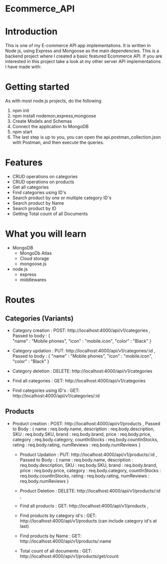 # Ecommerce_API    
    
# Introduction
This is one of my E-commerce API app implementations. It is written in Node js, using Express and Mongoose as the main dependencies.
This is a backend project where I created a basic featured Ecommerce API.
If you are interested in this project take a look at my other server API implementations I have made with:

# Getting started
As with most node.js projects, do the following
1. npm init
2. npm install nodemon,express,mongoose
3. Create Models and Schemas
4. Connect the application to MongoDB
5. npm start
6. The last step is up to you,  you can open the api.postman_collection.json with Postman, and then execute the queries.

# Features
- CRUD operations on categories
- CRUD operations on products
- Get all categories
- Find categories using ID's
- Search product by one or multiple category ID's
- Search product by Name
- Search product by ID
- Getting Total count of all Documents

# What you will learn
- MongoDB
    - MongoDb Atlas
    - Cloud storage
    - mongoose.js
- node.js
    - express
    - middlewares

# Routes 
  ## Categories (Variants)
  - Category creation : POST: http://localhost:4000/api/v1/categories ,
    Passed to body    : {       
                                  "name" : "Mobile phones",
                                  "icon" : "mobile.icon",
                                  "color" : "Black"
                          }

   - Category updation : PUT: http://localhost:4000/api/v1/categories/:id ,
     Passed to body    :  {
                                  "name" : "Mobile phones",
                                  "icon" : "mobile.icon",
                                  "color" : "Black"
                          }

   - Category deletion : DELETE: http://localhost:4000/api/v1/categories
     
   - Find all categories : GET: http://localhost:4000/api/v1/categories
     
   - Find categories using ID's : GET: http://localhost:4000/api/v1/categories/:id

 ## Products
  - Product creation : POST: http://localhost:4000/api/v1/products ,
   Passed to Body   :
    {
        name : req.body.name,
        description : req.body.description,
        SKU : req.body.SKU,
        brand : req.body.brand,
        price : req.body.price,
        category : req.body.category,
        countInStocks : req.body.countInStocks,
        rating : req.body.rating,
        numReviews : req.body.numReviews
    }

    - Product Updation : PUT: http://localhost:4000/api/v1/products/:id , 
      Passed to Body   :
        {
            name : req.body.name,
            description : req.body.description,
            SKU : req.body.SKU,
            brand : req.body.brand,
            price : req.body.price,
            category : req.body.category,
            countInStocks : req.body.countInStocks,
            rating : req.body.rating,
            numReviews : req.body.numReviews
        }
      
    - Product Deletion : DELETE: http://localhost:4000/api/v1/products/:id ,

    - Find all products : GET: http://localhost:4000/api/v1/products ,
    - Find products by category id's : GET: http://localhost:4000/api/v1/products (can include category id's at last)
    - Find products by Name : GET: http://localhost:4000/api/v1/products/:name
    - Total count of all documents : GET: http://localhost:4000/api/v1/products/get/count


























